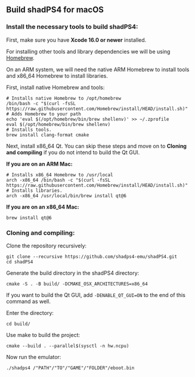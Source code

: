 <!--
SPDX-FileCopyrightText: 2024 shadPS4 Emulator Project
SPDX-License-Identifier: GPL-2.0-or-later
-->

## Build shadPS4 for macOS

### Install the necessary tools to build shadPS4:

First, make sure you have **Xcode 16.0 or newer** installed.

For installing other tools and library dependencies we will be using [Homebrew](https://brew.sh/).

On an ARM system, we will need the native ARM Homebrew to install tools and x86_64 Homebrew to install libraries.

First, install native Homebrew and tools:
```
# Installs native Homebrew to /opt/homebrew
/bin/bash -c "$(curl -fsSL https://raw.githubusercontent.com/Homebrew/install/HEAD/install.sh)"
# Adds Homebrew to your path
echo 'eval $(/opt/homebrew/bin/brew shellenv)' >> ~/.zprofile
eval $(/opt/homebrew/bin/brew shellenv)
# Installs tools.
brew install clang-format cmake
```

Next, install x86_64 Qt. You can skip these steps and move on to **Cloning and compiling** if you do not intend to build the Qt GUI.

**If you are on an ARM Mac:**
```
# Installs x86_64 Homebrew to /usr/local
arch -x86_64 /bin/bash -c "$(curl -fsSL https://raw.githubusercontent.com/Homebrew/install/HEAD/install.sh)"
# Installs libraries.
arch -x86_64 /usr/local/bin/brew install qt@6
```

**If you are on an x86_64 Mac:**
```
brew install qt@6
```

### Cloning and compiling:

Clone the repository recursively:
```
git clone --recursive https://github.com/shadps4-emu/shadPS4.git
cd shadPS4
```

Generate the build directory in the shadPS4 directory:
```
cmake -S . -B build/ -DCMAKE_OSX_ARCHITECTURES=x86_64
```

If you want to build the Qt GUI, add `-DENABLE_QT_GUI=ON` to the end of this command as well.

Enter the directory:
```
cd build/
```

Use make to build the project:
```
cmake --build . --parallel$(sysctl -n hw.ncpu)
```

Now run the emulator:

```
./shadps4 /"PATH"/"TO"/"GAME"/"FOLDER"/eboot.bin
```
